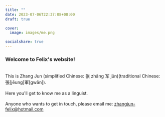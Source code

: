 ```yaml
---
title: ""
date: 2023-07-06T22:37:08+08:00
draft: true

cover: 
  image: images/me.png

socialshare: true
---
```




### Welcome to Felix's website!  ### 
\
This is Zhang Jun (simplified Chinese: 张 zhāng  军 jūn)(traditional Chinese: 張[jēung]軍[gwān]). \
\
Here you'll get to know me as a linguist. 
\
\
Anyone who wants to get in touch, please email me: zhangjun-felix@hotmail.com
